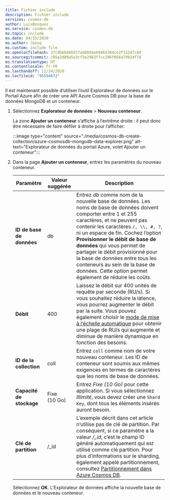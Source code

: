 ```yaml
---
title: Fichier include
description: Fichier include
services: cosmos-db
author: LuisBosquez
ms.service: cosmos-db
ms.topic: include
ms.date: 04/15/2020
ms.author: lbosq
ms.custom: include file
ms.openlocfilehash: 37cdb6b466417add8dae69464304ce2f32247c8d
ms.sourcegitcommit: c95e2d89a5a3cf5e2983ffcc206f056a7992df7d
ms.translationtype: HT
ms.contentlocale: fr-FR
ms.lasthandoff: 11/24/2020
ms.locfileid: "95554672"
---
```

Il est maintenant possible d’utiliser l’outil Explorateur de données sur le Portail Azure afin de créer une API Azure Cosmos DB pour la base de données MongoDB et un conteneur. 

1. Sélectionnez **Explorateur de données** > **Nouveau conteneur**. 
    
    La zone **Ajouter un conteneur** s’affiche à l’extrême droite : il peut donc être nécessaire de faire défiler à droite pour l’afficher.

    :::image type="content" source="./media/cosmos-db-create-collection/azure-cosmosdb-mongodb-data-explorer.png" alt-text="Explorateur de données du portail Azure, volet Ajouter un conteneur":::

2. Dans la page **Ajouter un conteneur**, entrez les paramètres du nouveau conteneur.

    |Paramètre|Valeur suggérée|Description
    |---|---|---|
    |**ID de base de données**|db|Entrez *db* comme nom de la nouvelle base de données. Les noms de base de données doivent comporter entre 1 et 255 caractères, et ne peuvent pas contenir les caractères `/, \\, #, ?`, ni un espace de fin. Cochez l’option **Provisionner le débit de base de données** qui vous permet de partager le débit provisionné pour la base de données entre tous les conteneurs au sein de la base de données. Cette option permet également de réduire les coûts. |
    |**Débit**|400|Laissez le débit sur 400 unités de requête par seconde (RU/s). Si vous souhaitez réduire la latence, vous pourrez augmenter le débit par la suite. Vous pouvez également choisir le [mode de mise à l’échelle automatique](../articles/cosmos-db/provision-throughput-autoscale.md) pour obtenir une plage de RU/s qui augmente et diminue de manière dynamique en fonction des besoins.| 
    |**ID de la collection**|coll|Entrez `coll` comme nom de votre nouveau conteneur. Les ID de conteneur sont soumis aux mêmes exigences en termes de caractères que les noms de base de données.|
    |**Capacité de stockage**|Fixe (10 Go)|Entrez *Fixe (10 Go)* pour cette application. Si vous sélectionnez *Illimité*, vous devez créer une `Shard Key`, dont tous les éléments insérés auront besoin.|
    |**Clé de partition**| /_id| L’exemple décrit dans cet article n’utilise pas de clé de partition. Par conséquent, si ce paramètre a la valeur */_id*, c’est le champ ID généré automatiquement qui est utilisé comme clé partition. Pour plus d’informations sur le sharding, également appelé partitionnement, consultez [Partitionnement dans Azure Cosmos DB](../articles/cosmos-db/partitioning-overview.md).|
        
    Sélectionnez **OK**. L’Explorateur de données affiche la nouvelle base de données et le nouveau conteneur.